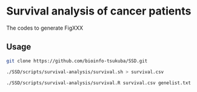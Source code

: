# Survival analysis of cancer patients

The codes to generate FigXXX

## Usage

```bash
git clone https://github.com/bioinfo-tsukuba/SSD.git

./SSD/scripts/survival-analysis/survival.sh > survival.csv

./SSD/scripts/survival-analysis/survival.R survival.csv genelist.txt
```